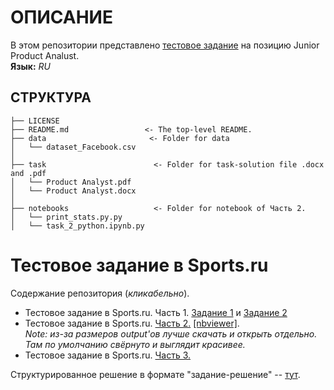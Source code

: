 # ОПИСАНИЕ

В этом репозитории представлено [тестовое задание](https://github.com/Witold1/sports_ru_test/blob/master/readme.md#%D1%82%D0%B5%D1%81%D1%82%D0%BE%D0%B2%D0%BE%D0%B5-%D0%B7%D0%B0%D0%B4%D0%B0%D0%BD%D0%B8%D0%B5-%D0%B2-sportsru) на позицию Junior Product Analust.  
**Язык:** _RU_

## СТРУКТУРА

```
├── LICENSE  
├── README.md                 <- The top-level README.  
├── data                       <- Folder for data  
│   └── dataset_Facebook.csv  
│  
├── task                        <- Folder for task-solution file .docx and .pdf  
│   └── Product Analyst.pdf  
│   └── Product Analyst.docx  
│  
├── notebooks                   <- Folder for notebook of Часть 2.  
│   └── print_stats.py.py  
│   └── task_2_python.ipynb.py  
```

# Тестовое задание в Sports.ru

Содержание репозитория (_кликабельно_).

* Тестовое задание в Sports.ru. Часть 1. [Задание 1](http://sqlfiddle.com/#!17/5d361/4465/0) и [Задание 2](http://sqlfiddle.com/#!17/5d361/4463/0)
* Тестовое задание в Sports.ru. [Часть 2.](https://github.com/Witold1/sports_ru_test/blob/master/notebooks/task_2_python.ipynb) [[nbviewer]](https://nbviewer.jupyter.org/github/Witold1/sports_ru_test/blob/master/notebooks/task_2_python.ipynb).  
  _Note: из-за размеров output'ов лучше скачать и открыть отдельно. Там по умолчанию свёрнуто и выглядит красивее._
* Тестовое задание в Sports.ru. [Часть 3.](https://github.com/Witold1/sports_ru_test/blob/master/task/Product%20Analyst.pdf)

Структурированное решение в формате "задание-решение" -- [тут](https://github.com/Witold1/sports_ru_test/blob/master/task/Product%20Analyst.pdf).
